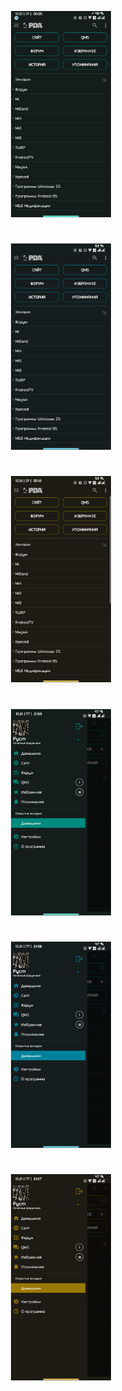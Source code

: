 <p align="center"><img width="160" height="330" src="https://github.com/PycmShoma/4PDA-DarkMaterialYou-Skin/blob/master/assets/Screenshot_20221012-000516_4PDA.png"></p>

#

<p align="center"><img width="160" height="330" src="https://github.com/PycmShoma/4PDA-DarkMaterialYou-Skin/blob/master/assets/Screenshot_20221012-001228_4PDA.png"></p>

#

<p align="center"><img width="160" height="330" src="https://github.com/PycmShoma/4PDA-DarkMaterialYou-Skin/blob/master/assets/Screenshot_20221012-001259_4PDA.png"></p>

#

<p align="center"><img width="160" height="330" src="https://github.com/PycmShoma/4PDA-DarkMaterialYou-Skin/blob/master/assets/Screenshot_20221021-215620_4PDA.png"></p>

#

<p align="center"><img width="160" height="330" src="https://github.com/PycmShoma/4PDA-DarkMaterialYou-Skin/blob/master/assets/Screenshot_20221021-215656_4PDA.png"></p>

#

<p align="center"><img width="160" height="330" src="https://github.com/PycmShoma/4PDA-DarkMaterialYou-Skin/blob/master/assets/Screenshot_20221021-215726_4PDA.png"></p>

